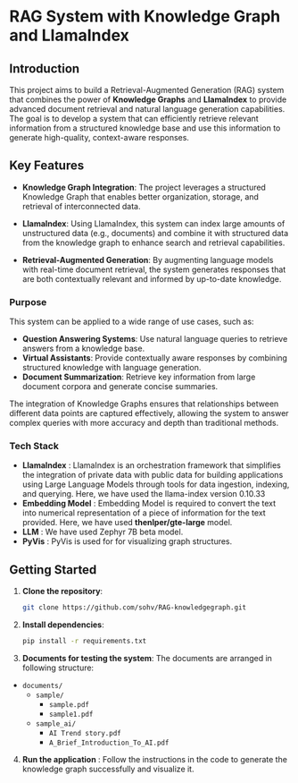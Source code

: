 # RAG System with Knowledge Graph and LlamaIndex

## Introduction
This project aims to build a Retrieval-Augmented Generation (RAG) system that combines the power of **Knowledge Graphs** and **LlamaIndex** to provide advanced document retrieval and natural language generation capabilities. The goal is to develop a system that can efficiently retrieve relevant information from a structured knowledge base and use this information to generate high-quality, context-aware responses.

## Key Features
- **Knowledge Graph Integration**: The project leverages a structured Knowledge Graph that enables better organization, storage, and retrieval of interconnected data.

- **LlamaIndex**: Using LlamaIndex, this system can index large amounts of unstructured data (e.g., documents) and combine it with structured data from the knowledge graph to enhance search and retrieval capabilities.

- **Retrieval-Augmented Generation**: By augmenting language models with real-time document retrieval, the system generates responses that are both contextually relevant and informed by up-to-date knowledge.

### Purpose
This system can be applied to a wide range of use cases, such as:

- **Question Answering Systems**: Use natural language queries to retrieve answers from a knowledge base.
- **Virtual Assistants**: Provide contextually aware responses by combining structured knowledge with language generation.
- **Document Summarization**: Retrieve key information from large document corpora and generate concise summaries.

The integration of Knowledge Graphs ensures that relationships between different data points are captured effectively, allowing the system to answer complex queries with more accuracy and depth than traditional methods.

### Tech Stack

- **LlamaIndex** : LlamaIndex is an orchestration framework that simplifies the integration of private data with public data for building applications using Large Language Models through tools for data ingestion, indexing, and querying. Here, we have used the llama-index version 0.10.33
- **Embedding Model** : Embedding Model is required to convert the text into numerical representation of a piece of information for the text provided. Here, we have used **thenlper/gte-large** model.
- **LLM** : We have used Zephyr 7B beta model.
- **PyVis** : PyVis is used for for visualizing graph structures.

## Getting Started
1. **Clone the repository**:
   ```bash
   git clone https://github.com/sohv/RAG-knowledgegraph.git

2. **Install dependencies**:
   ```bash
   pip install -r requirements.txt

3. **Documents for testing the system**:
   The documents are arranged in following structure:
  - `documents/`
    - `sample/`
      - `sample.pdf`
      - `sample1.pdf`
    - `sample_ai/`
      - `AI Trend story.pdf`
      - `A_Brief_Introduction_To_AI.pdf`

4. **Run the application** : Follow the instructions in the code to generate the knowledge graph successfully and visualize it.
